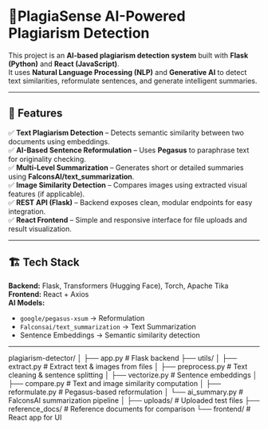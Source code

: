 # 🧠PlagiaSense AI-Powered Plagiarism Detection 

This project is an **AI-based plagiarism detection system** built with **Flask (Python)** and **React (JavaScript)**.  
It uses **Natural Language Processing (NLP)** and **Generative AI** to detect text similarities, reformulate sentences, and generate intelligent summaries.

---

## 🚀 Features

✅ **Text Plagiarism Detection** – Detects semantic similarity between two documents using embeddings.  
✅ **AI-Based Sentence Reformulation** – Uses **Pegasus** to paraphrase text for originality checking.  
✅ **Multi-Level Summarization** – Generates short or detailed summaries using **FalconsAI/text_summarization**.  
✅ **Image Similarity Detection** – Compares images using extracted visual features (if applicable).  
✅ **REST API (Flask)** – Backend exposes clean, modular endpoints for easy integration.  
✅ **React Frontend** – Simple and responsive interface for file uploads and result visualization.

---

## 🏗️ Tech Stack

**Backend:** Flask, Transformers (Hugging Face), Torch, Apache Tika  
**Frontend:** React + Axios  
**AI Models:**  
- `google/pegasus-xsum` → Reformulation  
- `Falconsai/text_summarization` → Text Summarization  
- Sentence Embeddings → Semantic similarity detection  

---
plagiarism-detector/
│
├── app.py                           # Flask backend
├── utils/
│   ├── extract.py                   # Extract text & images from files
│   ├── preprocess.py                # Text cleaning & sentence splitting
│   ├── vectorize.py                 # Sentence embeddings
│   ├── compare.py                   # Text and image similarity computation
│   ├── reformulate.py               # Pegasus-based reformulation
│   └── ai_summary.py                # FalconsAI summarization pipeline
│
├── uploads/                         # Uploaded test files
├── reference_docs/                  # Reference documents for comparison
└── frontend/                        # React app for UI



